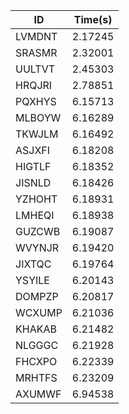 |ID|Time(s)|
|-|-|
|LVMDNT|2.17245|
|SRASMR|2.32001|
|UULTVT|2.45303|
|HRQJRI|2.78851|
|PQXHYS|6.15713|
|MLBOYW|6.16289|
|TKWJLM|6.16492|
|ASJXFI|6.18208|
|HIGTLF|6.18352|
|JISNLD|6.18426|
|YZHOHT|6.18931|
|LMHEQI|6.18938|
|GUZCWB|6.19087|
|WVYNJR|6.19420|
|JIXTQC|6.19764|
|YSYILE|6.20143|
|DOMPZP|6.20817|
|WCXUMP|6.21036|
|KHAKAB|6.21482|
|NLGGGC|6.21928|
|FHCXPO|6.22339|
|MRHTFS|6.23209|
|AXUMWF|6.94538|
